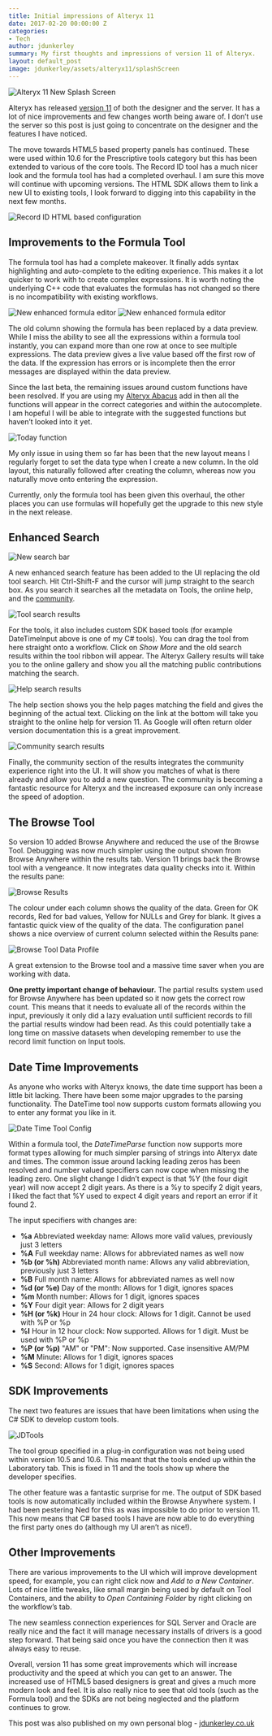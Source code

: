 ```yaml
---
title: Initial impressions of Alteryx 11
date: 2017-02-20 00:00:00 Z
categories:
- Tech
author: jdunkerley
summary: My first thoughts and impressions of version 11 of Alteryx.
layout: default_post
image: jdunkerley/assets/alteryx11/splashScreen
---
```


<img src="{{ site.baseurl }}/jdunkerley/assets/alteryx11/splashScreen.png" alt="Alteryx 11 New Splash Screen" />

Alteryx has released [version 11](http://downloads.alteryx.com/) of both the designer and the server. It has a lot of nice improvements and few changes worth being aware of. I don’t use the server so this post is just going to concentrate on the designer and the features I have noticed.

The move towards HTML5 based property panels has continued. These were used within 10.6 for the Prescriptive tools category but this has been extended to various of the core tools. The Record ID tool has a much nicer look and the formula tool has had a completed overhaul. I am sure this move will continue with upcoming versions. The HTML SDK allows them to link a new UI to existing tools, I look forward to digging into this capability in the next few months.

<img src="{{ site.baseurl }}/jdunkerley/assets/alteryx11/htmlConfiguration.png" alt="Record ID HTML based configuration" />

## Improvements to the Formula Tool

The formula tool has had a complete makeover. It finally adds syntax highlighting and auto-complete to the editing experience. This makes it a lot quicker to work with to create complex expressions. It is worth noting the underlying C++ code that evaluates the formulas has not changed so there is no incompatibility with existing workflows.

<img src="{{ site.baseurl }}/jdunkerley/assets/alteryx11/formulaEditor.png" alt="New enhanced formula editor" />
<img src="{{ site.baseurl }}/jdunkerley/assets/alteryx11/formulaEditor2.png" alt="New enhanced formula editor" />

The old column showing the formula has been replaced by a data preview. While I miss the ability to see all the expressions within a formula tool instantly, you can expand more than one row at once to see multiple expressions. The data preview gives a live value based off the first row of the data. If the expression has errors or is incomplete then the error messages are displayed within the data preview.

Since the last beta, the remaining issues around custom functions have been resolved. If you are using my [Alteryx Abacus](https://github.com/jdunkerley/AlteryxFormulaAddOns/releases) add in then all the functions will appear in the correct categories and within the autocomplete. I am hopeful I will be able to integrate with the suggested functions but haven’t looked into it yet.

<img src="{{ site.baseurl }}/jdunkerley/assets/alteryx11/formulaToday.png" alt="Today function" />

My only issue in using them so far has been that the new layout means I regularly forget to set the data type when I create a new column. In the old layout, this naturally followed after creating the column, whereas now you naturally move onto entering the expression.

Currently, only the formula tool has been given this overhaul, the other places you can use formulas will hopefully get the upgrade to this new style in the next release.

## Enhanced Search

<img src="{{ site.baseurl }}/jdunkerley/assets/alteryx11/enhancedSearch.png" alt="New search bar" />

A new enhanced search feature has been added to the UI replacing the old tool search. Hit Ctrl-Shift-F and the cursor will jump straight to the search box. As you search it searches all the metadata on Tools, the online help, and the [community](http://community.alteryx.com).

<img src="{{ site.baseurl }}/jdunkerley/assets/alteryx11/toolMatches.png" alt="Tool search results" />

For the tools, it also includes custom SDK based tools (for example DateTimeInput above is one of my C# tools). You can drag the tool from here straight onto a workflow. Click on *Show More* and the old search results within the tool ribbon will appear. The Alteryx Gallery results will take you to the online gallery and show you all the matching public contributions matching the search.

<img src="{{ site.baseurl }}/jdunkerley/assets/alteryx11/helpMatches.png" alt="Help search results" />

The help section shows you the help pages matching the field and gives the beginning of the actual text. Clicking on the link at the bottom will take you straight to the online help for version 11. As Google will often return older version documentation this is a great improvement.

<img src="{{ site.baseurl }}/jdunkerley/assets/alteryx11/communityMatches.png" alt="Community search results" />

Finally, the community section of the results integrates the community experience right into the UI. It will show you matches of what is there already and allow you to add a new question. The community is becoming a fantastic resource for Alteryx and the increased exposure can only increase the speed of adoption.

## The Browse Tool

So version 10 added Browse Anywhere and reduced the use of the Browse Tool. Debugging was now much simpler using the output shown from Browse Anywhere within the results tab. Version 11 brings back the Browse tool with a vengeance. It now integrates data quality checks into it. Within the results pane:

<img src="{{ site.baseurl }}/jdunkerley/assets/alteryx11/browseResults.png" alt="Browse Results" />

The colour under each column shows the quality of the data. Green for OK records, Red for bad values, Yellow for NULLs and Grey for blank. It gives a fantastic quick view of the quality of the data. The configuration panel shows a nice overview of current column selected within the Results pane:

<img src="{{ site.baseurl }}/jdunkerley/assets/alteryx11/dataProfile.png" alt="Browse Tool Data Profile" />

A great extension to the Browse tool and a massive time saver when you are working with data.

**One pretty important change of behaviour.** The partial results system used for Browse Anywhere has been updated so it now gets the correct row count. This means that it needs to evaluate all of the records within the input, previously it only did a lazy evaluation until sufficient records to fill the partial results window had been read. As this could potentially take a long time on massive datasets when developing remember to use the record limit function on Input tools.

## Date Time Improvements

As anyone who works with Alteryx knows, the date time support has been a little bit lacking. There have been some major upgrades to the parsing functionality. The DateTime tool now supports custom formats allowing you to enter any format you like in it.

<img src="{{ site.baseurl }}/jdunkerley/assets/alteryx11/dateTimeConfig.png" alt="Date Time Tool Config" />

Within a formula tool, the *DateTimeParse* function now supports more format types allowing for much simpler parsing of strings into Alteryx date and times. The common issue around lacking leading zeros has been resolved and number valued specifiers can now cope when missing the leading zero. One slight change I didn’t expect is that %Y (the four digit year) will now accept 2 digit years. As there is a %y to specify 2 digit years, I liked the fact that %Y used to expect 4 digit years and report an error if it found 2.

The input specifiers with changes are:

- **%a** Abbreviated weekday name: Allows more valid values, previously just 3 letters
- **%A** Full weekday name: Allows for abbreviated names as well now
- **%b (or %h)** Abbreviated month name: Allows any valid abbreviation, previously just 3 letters
- **%B** Full month name: Allows for abbreviated names as well now
- **%d (or %e)** Day of the month: Allows for 1 digit, ignores spaces
- **%m** Month number: Allows for 1 digit, ignores spaces
- **%Y** Four digit year: Allows for 2 digit years
- **%H (or %k)** Hour in 24 hour clock: Allows for 1 digit. Cannot be used with %P or %p
- **%I** Hour in 12 hour clock: Now supported. Allows for 1 digit. Must be used with %P or %p
- **%P (or %p)** "AM" or "PM": Now supported. Case insensitive AM/PM
- **%M** Minute: Allows for 1 digit, ignores spaces
- **%S** Second: Allows for 1 digit, ignores spaces

## SDK Improvements

The next two features are issues that have been limitations when using the C# SDK to develop custom tools.

<img src="{{ site.baseurl }}/jdunkerley/assets/alteryx11/jdTools.png" alt="JDTools" />

The tool group specified in a plug-in configuration was not being used within version 10.5 and 10.6. This meant that the tools ended up within the Laboratory tab. This is fixed in 11 and the tools show up where the developer specifies.

The other feature was a fantastic surprise for me. The output of SDK based tools is now automatically included within the Browse Anywhere system. I had been pestering Ned for this as was impossible to do prior to version 11. This now means that C# based tools I have are now able to do everything the first party ones do (although my UI aren’t as nice!).

## Other Improvements

There are various improvements to the UI which will improve development speed, for example, you can right click now and *Add to a New Container*. Lots of nice little tweaks, like small margin being used by default on Tool Containers, and the ability to *Open Containing Folder* by right clicking on the workflow’s tab.

The new seamless connection experiences for SQL Server and Oracle are really nice and the fact it will manage necessary installs of drivers is a good step forward. That being said once you have the connection then it was always easy to reuse.

Overall, version 11 has some great improvements which will increase productivity and the speed at which you can get to an answer. The increased use of HTML5 based designers is great and gives a much more modern look and feel. It is also really nice to see that old tools (such as the Formula tool) and the SDKs are not being neglected and the platform continues to grow.

This post was also published on my own personal blog - [jdunkerley.co.uk](https://jdunkerley.co.uk/)
